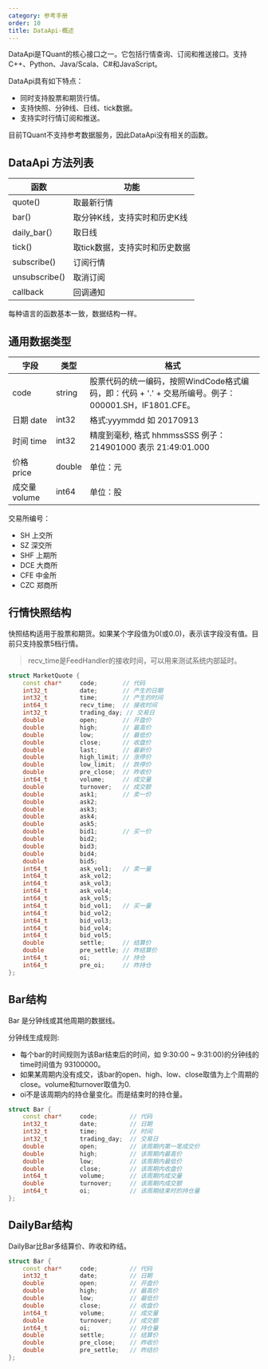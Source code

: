 ```yaml
---
category: 参考手册
order: 10
title: DataApi-概述
---
```


DataApi是TQuant的核心接口之一。它包括行情查询、订阅和推送接口。支持C++、Python、Java/Scala、C#和JavaScript。

DataApi具有如下特点：

- 同时支持股票和期货行情。
- 支持快照、分钟线、日线、tick数据。
- 支持实时行情订阅和推送。

目前TQuant不支持参考数据服务，因此DataApi没有相关的函数。

## DataApi 方法列表

| 函数           | 功能              |
| ------------- | ----------------- |
| quote()       | 取最新行情             |
| bar()         | 取分钟K线，支持实时和历史K线 |
| daily_bar(）  | 取日线 |
| tick()        | 取tick数据，支持实时和历史数据 |
| subscribe()   | 订阅行情 |
| unsubscribe() | 取消订阅 |
| callback      | 回调通知 |

每种语言的函数基本一致，数据结构一样。

## 通用数据类型

| 字段 | 类型 |格式 |
| ---- | ---- | --- |
| code | string | 股票代码的统一编码，按照WindCode格式编码，即：代码 + '.' + 交易所编号。例子： 000001.SH，IF1801.CFE。|
| 日期 date | int32 | 格式:yyymmdd 如 20170913 |
| 时间 time | int32 | 精度到毫秒, 格式 hhmmssSSS 例子：214901000 表示 21:49:01.000 |
| 价格 price | double | 单位：元 |
| 成交量 volume | int64 | 单位：股 |

交易所编号：
- SH 上交所
- SZ 深交所
- SHF 上期所
- DCE 大商所
- CFE 中金所
- CZC 郑商所

## 行情快照结构

快照结构适用于股票和期货。如果某个字段值为0(或0.0)，表示该字段没有值。目前只支持股票5档行情。

> recv_time是FeedHandler的接收时间，可以用来测试系统内部延时。


```cpp
struct MarketQuote {
    const char*     code;       // 代码
    int32_t         date;       // 产生的日期
    int32_t         time;       // 产生的时间
    int64_t         recv_time;  // 接收时间
    int32_t         trading_day; // 交易日
    double          open;       // 开盘价
    double          high;       // 最高价
    double          low;        // 最低价
    double          close;      // 收盘价
    double          last;       // 最新价
    double          high_limit; // 涨停价
    double          low_limit;  // 跌停价
    double          pre_close;  // 昨收价
    int64_t         volume;     // 成交量
    double          turnover;   // 成交额
    double          ask1;       // 卖一价
    double          ask2;
    double          ask3;
    double          ask4;
    double          ask5;
    double          bid1;       // 买一价
    double          bid2;
    double          bid3;
    double          bid4;
    double          bid5;
    int64_t         ask_vol1;   // 卖一量
    int64_t         ask_vol2;
    int64_t         ask_vol3;
    int64_t         ask_vol4;
    int64_t         ask_vol5;
    int64_t         bid_vol1;   // 买一量
    int64_t         bid_vol2;
    int64_t         bid_vol3;
    int64_t         bid_vol4;
    int64_t         bid_vol5;
    double          settle;     // 结算价
    double          pre_settle; // 昨结算价
    int64_t         oi;         // 持仓
    int64_t         pre_oi;     // 昨持仓
};
```

## Bar结构

Bar 是分钟线或其他周期的数据线。

分钟线生成规则:

- 每个bar的时间规则为该Bar结束后的时间，如 9:30:00 ~ 9:31:00)的分钟线的time时间值为 93100000。
- 如果某周期内没有成交，该bar的open、high、low、close取值为上个周期的close。volume和turnover取值为0.
- oi不是该周期内的持仓量变化。而是结束时的持仓量。

```cpp
struct Bar {
    const char*     code;         // 代码
    int32_t         date;         // 日期
    int32_t         time;         // 时间
    int32_t         trading_day;  // 交易日
    double          open;         // 该周期内第一笔成交价
    double          high;         // 该周期内最高价
    double          low;          // 该周期内最低价
    double          close;        // 该周期内收盘价
    int64_t         volume;       // 该周期内成交量
    double          turnover;     // 该周期内成交额
    int64_t         oi;           // 该周期结束时的持仓量
};
```


## DailyBar结构

DailyBar比Bar多结算价、昨收和昨结。

```cpp
struct Bar {
    const char*     code;         // 代码
    int32_t         date;         // 日期
    double          open;         // 开盘价
    double          high;         // 最高价
    double          low;          // 最低价
    double          close;        // 收盘价
    int64_t         volume;       // 成交量
    double          turnover;     // 成交额
    int64_t         oi;           // 持仓量
    double          settle;       // 结算价
    double          pre_close;    // 昨收价
    double          pre_settle;   // 昨结价
};
```
